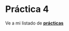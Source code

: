  # Práctica 4
 Ve a mi listado de [**prácticas**](https://github.com/LourdesLozano/LTAW-Practicas/wiki)
